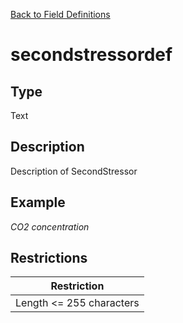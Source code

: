 [Back to Field Definitions](../../field_definition_overview)
# secondstressordef

## Type
Text

## Description


Description of SecondStressor
## Example
*CO2 concentration*

## Restrictions
| Restriction |
| :---------: |
| Length <= 255 characters |

